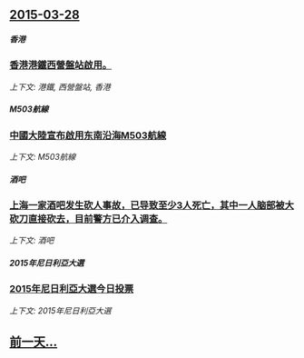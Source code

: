 ## [2015-03-28](/news/2015/03/28/index.md)

##### 香港
### [香港港鐵西營盤站啟用。](/news/2015/03/28/香港港鐵西營盤站啟用.md)
_上下文: 港鐵, 西營盤站, 香港_

##### M503航線
### [中國大陸宣布啟用东南沿海M503航線](/news/2015/03/28/中國大陸宣布啟用东南沿海M503航線.md)
_上下文: M503航線_

##### 酒吧
### [上海一家酒吧发生砍人事故，已导致至少3人死亡，其中一人脑部被大砍刀直接砍去，目前警方已介入调查。](/news/2015/03/28/上海一家酒吧发生砍人事故-已导致至少3人死亡-其中一人脑部被大砍刀直接砍去-目前警方已介入调查.md)
_上下文: 酒吧_

##### 2015年尼日利亞大選
### [2015年尼日利亞大選今日投票](/news/2015/03/28/2015年尼日利亞大選今日投票.md)
_上下文: 2015年尼日利亞大選_

## [前一天...](/news/2015/03/27/index.md)

